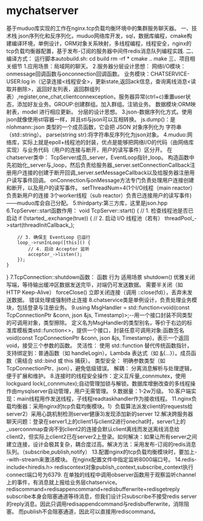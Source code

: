 # mychatserver
基于muduo库实现的工作在nginx.tcp负载均衡环境中的集群服务聊天器。
一、技术栈
json序列化和反序列化，muduo网络库开发，sql，数据库编程，cmake构建编译环境，单例设计，ORM对象关系映射，多线程编程，线程安全，nginx的tcp负载均衡器配置，基于发布-订阅的服务器中间件redis消息队列编程实践.
二、编译方式：
运行脚本autobuild.sh:
cd build
rm -rf *
cmake ..
make
三、项目相关细节
1.应用场景：局域网的聊天。
2.服务器分层设计思想：
网络I/O模块：onmessage回调函数与onconnection回调函数。
业务模块：CHATSERVICE-USER:log in（记录连接<线程安全>，更新state,返回ack信息，查询离线消息<读取并删除>，返回好友列表，返回群组列表）,register,one_chat,clientconnexception，服务器异常(ctrl+c)重置user状态，添加好友业务。GROUP:创建群组。加入群组。注销业务。
数据模块:ORM映射表，model 进行相应更新。
分层的设计思想。
3.json-数据序列化方式。使用json就像使用stl容器一样，并且stl与json可以互相转换。
js.dump()：是 nlohmann::json 类型的一个成员函数，它会把 JSON 对象序列化为 字符串（std::string）。
parse(string str):将字符串反序列化为json对象。
4.muduo:网络库，实际上就是epoll+线程池的封装，优点是能够把网络I/O的代码（由网络库实现）与业务代码（用户的连接与断开，用户的读写事件）区分开。
在chatserver类中：
TcpServer成员_server，EventLoop指针_loop。
构造函数中先初始化_server与_loop，然后负责给服务器_server.setConnectionCallback注册用户连接的创建于断开回调_server.setMessageCallback以及给服务器注册用户读写事件回调。
onConnection与onMessage方法专门负责处理用户连接创建和断开，以及用户的读写事件。
setThreadNum=4(1个I/O线程（main reactor）负责新用户的连接 3个worker线程（sub reactor）负责已连接用户的读写事件)——muduo库会自己分配。
5.thirdparty:第三方库，这里是json.hpp
6.TcpServer::start函数作用：
void TcpServer::start() {
    // 1. 检查线程池是否已启动
    if (!started_.exchange(true)) {
        // 2. 启动 I/O 线程池（若有）
        threadPool_->start(threadInitCallback_);

        // 3. 确保主 EventLoop 已运行
        loop_->runInLoop([this]() {
            // 4. 启动 Acceptor 监听
            acceptor_->listen();
        });
    }
}
7.TcpConnection::shutdown函数：
函数	行为	适用场景
shutdown()	优雅关闭写端，等待输出缓冲区数据发送完毕，对端仍可发送数据。	需要半关闭（如 HTTP Keep-Alive）
forceClose()	立即关闭连接（调用 ::close(fd)），丢弃未发送数据。	错误处理或强制终止连接
8.chatservice类是单例设计，负责处理业务模块，包括登录与注册业务。
9.using MsgHandler = std::function<void(const TcpConnectionPtr &conn, json &js, Timestamp)>;--用一个接口封装不同类型的可调用对象，类型擦除。
定义名为MsgHandler的类型别名，等价于右边的标准库模板类std::function<>，提供一个接口，封装任意可调用对象:函数签名void(const TcpConnectionPtr &conn, json &js, Timestamp)，表示一个返回 void，接受三个参数的函数。
灵活性：
使用 std::function 替代传统函数指针，支持绑定到：普通函数（如 handleLogin）。Lambda 表达式（如 [&](auto...){...}）。成员函数（需结合 std::bind 或 this 捕获）。
类型安全：
明确参数类型（如 TcpConnectionPtr、json），避免低级错误。
解耦：
分离消息解析与处理逻辑，便于扩展和维护。
8.连接时的线程安全操作：定义互斥量_connmutex，使用lockguard<mutex> lock(_connmutex);自动管理加锁与解锁。数据库增删改查的多线程操作由mysqlserver自动管理，用户无需管理。
9.数据量：1-2w万级。
10.客户端实现：main线程用作发送线程，子线程readtaskhandler作为接收线程。
11.nginx负载均衡器：采用nginx的tcp负载均衡模块。1）负载算法派发client的requests给server2）采用心跳机制检测server健康3)发现添加新的server
12.解决跨服务器聊天问题：登录在server1上的client1与client2进行onechat时，server1上的_userconnmap查询不到client2的连接会默认client离线而发送离线消息给client2，但实际上client2已在server2上登录。如何解决：如果让所有server之间建立连接，设计会极其复杂，耦合度过高。解决方法：采用发布-订阅的redis消息队列。（subscribe,publish,notify）
13.配置nginx的tcp负载均衡模块时，要加上--with-stream来激活模块。
在nginx配置文件中指定监听8000端口号。
14.redis-include<hiredis.h> rediscontext对象publish_context,subscribe_context执行connect端口号为6379.
在单独的线程中调用observer函数用于观察监听channel上的事件，有消息就上报给业务层chatservice。
rediscommand=redisappencommand+redisbufferwrite+redisgetreply
subscribe本身会阻塞通道等待消息，但我们设计只subscribe不接受redis server的reply消息。因此只调用redisappendcommand与redisbufferwrite，消除阻塞。
而publish不会阻塞通道，因此可以直接用rediscommand。
